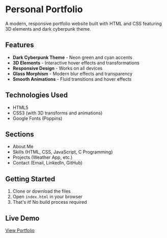 # Personal Portfolio

A modern, responsive portfolio website built with HTML and CSS featuring 3D elements and dark cyberpunk theme.

## Features

- **Dark Cyberpunk Theme** - Neon green and cyan accents
- **3D Elements** - Interactive hover effects and transformations
- **Responsive Design** - Works on all devices
- **Glass Morphism** - Modern blur effects and transparency
- **Smooth Animations** - Fluid transitions and hover effects

## Technologies Used

- HTML5
- CSS3 (with 3D transforms and animations)
- Google Fonts (Poppins)

## Sections

- About Me
- Skills (HTML, CSS, JavaScript, C Programming)
- Projects (Weather App, etc.)
- Contact (Email, LinkedIn, GitHub)

## Getting Started

1. Clone or download the files
2. Open `index.html` in your browser
3. That's it! No build process required

## Live Demo

[View Portfolio]( https://merasool.github.io/ShaikRasool_portfolio/)


